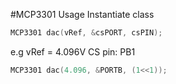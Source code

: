 #MCP3301 Usage
Instantiate class
```C++
MCP3301 dac(vRef, &csPORT, csPIN);
```
e.g
vRef = 4.096V CS pin: PB1
```C++
MCP3301 dac(4.096, &PORTB, (1<<1));
```
